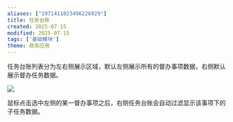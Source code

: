 ```yaml
---
aliases: ["1971411023496226929"]
title: 任务台账
created: 2025-07-15
modified: 2025-07-15
tags: ['基础模块']
theme: 政务应用
---
```


任务台账列表分为左右侧展示区域，默认左侧展示所有的督办事项数据，右侧默认展示督办任务数据。

![](https://myhelpdoc.oss-cn-heyuan.aliyuncs.com/mdimages/0ef11da8df98675aa44a9624671a792c.jpg)

鼠标点击选中左侧的某一督办事项之后，右侧任务台账会自动过滤显示该事项下的子任务数据。

